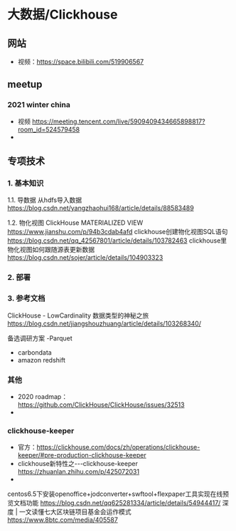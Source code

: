 # 大数据/Clickhouse

## 网站

- 视频：https://space.bilibili.com/519906567

## meetup
### 2021 winter china
- 视频 https://meeting.tencent.com/live/5909409434665898817?room_id=524579458
- 

## 专项技术
### 1.	基本知识
1.1.	导数据
从hdfs导入数据
https://blog.csdn.net/yangzhaohui168/article/details/88583489

1.2.	物化视图
ClickHouse MATERIALIZED VIEW
https://www.jianshu.com/p/94b3cdab4afd
clickhouse创建物化视图SQL语句
https://blog.csdn.net/qq_42567801/article/details/103782463
clickhouse里物化视图如何跟随源表更新数据
https://blog.csdn.net/sojer/article/details/104903323
### 2.	部署
### 3.	参考文档
ClickHouse - LowCardinality 数据类型的神秘之旅
https://blog.csdn.net/jiangshouzhuang/article/details/103268340/

备选调研方案
-Parquet
- carbondata
- amazon redshift

### 其他
- 2020 roadmap：https://github.com/ClickHouse/ClickHouse/issues/32513
- 

### clickhouse-keeper
- 官方：https://clickhouse.com/docs/zh/operations/clickhouse-keeper/#pre-production-clickhouse-keeper
- clickhouse新特性之---clickhouse-keeper https://zhuanlan.zhihu.com/p/425072031
- 


centos6.5下安装openoffice+jodconverter+swftool+flexpaper工具实现在线预览文档功能
https://blog.csdn.net/qq625281334/article/details/54944417/
深度 | 一文读懂七大区块链项目基金会运作模式
https://www.8btc.com/media/405587



